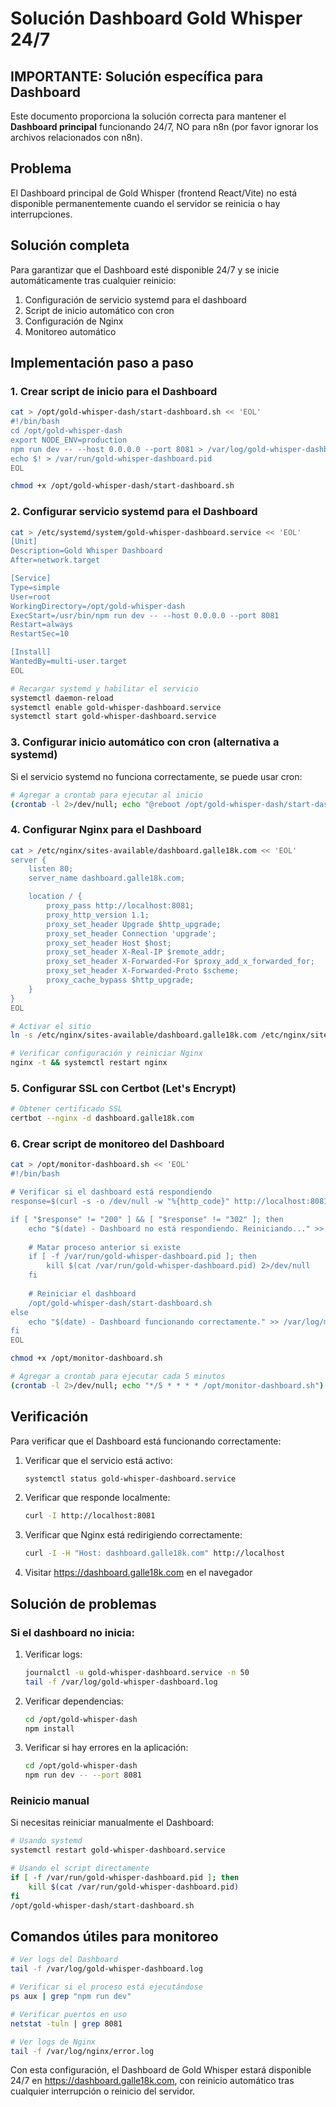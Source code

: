 # Solución Dashboard Gold Whisper 24/7

## IMPORTANTE: Solución específica para Dashboard

Este documento proporciona la solución correcta para mantener el **Dashboard principal** funcionando 24/7, NO para n8n (por favor ignorar los archivos relacionados con n8n).

## Problema

El Dashboard principal de Gold Whisper (frontend React/Vite) no está disponible permanentemente cuando el servidor se reinicia o hay interrupciones.

## Solución completa

Para garantizar que el Dashboard esté disponible 24/7 y se inicie automáticamente tras cualquier reinicio:

1. Configuración de servicio systemd para el dashboard
2. Script de inicio automático con cron
3. Configuración de Nginx
4. Monitoreo automático

## Implementación paso a paso

### 1. Crear script de inicio para el Dashboard

```bash
cat > /opt/gold-whisper-dash/start-dashboard.sh << 'EOL'
#!/bin/bash
cd /opt/gold-whisper-dash
export NODE_ENV=production
npm run dev -- --host 0.0.0.0 --port 8081 > /var/log/gold-whisper-dashboard.log 2>&1 &
echo $! > /var/run/gold-whisper-dashboard.pid
EOL

chmod +x /opt/gold-whisper-dash/start-dashboard.sh
```

### 2. Configurar servicio systemd para el Dashboard

```bash
cat > /etc/systemd/system/gold-whisper-dashboard.service << 'EOL'
[Unit]
Description=Gold Whisper Dashboard
After=network.target

[Service]
Type=simple
User=root
WorkingDirectory=/opt/gold-whisper-dash
ExecStart=/usr/bin/npm run dev -- --host 0.0.0.0 --port 8081
Restart=always
RestartSec=10

[Install]
WantedBy=multi-user.target
EOL

# Recargar systemd y habilitar el servicio
systemctl daemon-reload
systemctl enable gold-whisper-dashboard.service
systemctl start gold-whisper-dashboard.service
```

### 3. Configurar inicio automático con cron (alternativa a systemd)

Si el servicio systemd no funciona correctamente, se puede usar cron:

```bash
# Agregar a crontab para ejecutar al inicio
(crontab -l 2>/dev/null; echo "@reboot /opt/gold-whisper-dash/start-dashboard.sh") | crontab -
```

### 4. Configurar Nginx para el Dashboard

```bash
cat > /etc/nginx/sites-available/dashboard.galle18k.com << 'EOL'
server {
    listen 80;
    server_name dashboard.galle18k.com;

    location / {
        proxy_pass http://localhost:8081;
        proxy_http_version 1.1;
        proxy_set_header Upgrade $http_upgrade;
        proxy_set_header Connection 'upgrade';
        proxy_set_header Host $host;
        proxy_set_header X-Real-IP $remote_addr;
        proxy_set_header X-Forwarded-For $proxy_add_x_forwarded_for;
        proxy_set_header X-Forwarded-Proto $scheme;
        proxy_cache_bypass $http_upgrade;
    }
}
EOL

# Activar el sitio
ln -s /etc/nginx/sites-available/dashboard.galle18k.com /etc/nginx/sites-enabled/

# Verificar configuración y reiniciar Nginx
nginx -t && systemctl restart nginx
```

### 5. Configurar SSL con Certbot (Let's Encrypt)

```bash
# Obtener certificado SSL
certbot --nginx -d dashboard.galle18k.com
```

### 6. Crear script de monitoreo del Dashboard

```bash
cat > /opt/monitor-dashboard.sh << 'EOL'
#!/bin/bash

# Verificar si el dashboard está respondiendo
response=$(curl -s -o /dev/null -w "%{http_code}" http://localhost:8081)

if [ "$response" != "200" ] && [ "$response" != "302" ]; then
    echo "$(date) - Dashboard no está respondiendo. Reiniciando..." >> /var/log/monitor-dashboard.log
    
    # Matar proceso anterior si existe
    if [ -f /var/run/gold-whisper-dashboard.pid ]; then
        kill $(cat /var/run/gold-whisper-dashboard.pid) 2>/dev/null
    fi
    
    # Reiniciar el dashboard
    /opt/gold-whisper-dash/start-dashboard.sh
else
    echo "$(date) - Dashboard funcionando correctamente." >> /var/log/monitor-dashboard.log
fi
EOL

chmod +x /opt/monitor-dashboard.sh

# Agregar a crontab para ejecutar cada 5 minutos
(crontab -l 2>/dev/null; echo "*/5 * * * * /opt/monitor-dashboard.sh") | crontab -
```

## Verificación

Para verificar que el Dashboard está funcionando correctamente:

1. Verificar que el servicio está activo:
   ```bash
   systemctl status gold-whisper-dashboard.service
   ```

2. Verificar que responde localmente:
   ```bash
   curl -I http://localhost:8081
   ```

3. Verificar que Nginx está redirigiendo correctamente:
   ```bash
   curl -I -H "Host: dashboard.galle18k.com" http://localhost
   ```

4. Visitar https://dashboard.galle18k.com en el navegador

## Solución de problemas

### Si el dashboard no inicia:

1. Verificar logs:
   ```bash
   journalctl -u gold-whisper-dashboard.service -n 50
   tail -f /var/log/gold-whisper-dashboard.log
   ```

2. Verificar dependencias:
   ```bash
   cd /opt/gold-whisper-dash
   npm install
   ```

3. Verificar si hay errores en la aplicación:
   ```bash
   cd /opt/gold-whisper-dash
   npm run dev -- --port 8081
   ```

### Reinicio manual

Si necesitas reiniciar manualmente el Dashboard:

```bash
# Usando systemd
systemctl restart gold-whisper-dashboard.service

# Usando el script directamente
if [ -f /var/run/gold-whisper-dashboard.pid ]; then
    kill $(cat /var/run/gold-whisper-dashboard.pid)
fi
/opt/gold-whisper-dash/start-dashboard.sh
```

## Comandos útiles para monitoreo

```bash
# Ver logs del Dashboard
tail -f /var/log/gold-whisper-dashboard.log

# Verificar si el proceso está ejecutándose
ps aux | grep "npm run dev"

# Verificar puertos en uso
netstat -tuln | grep 8081

# Ver logs de Nginx
tail -f /var/log/nginx/error.log
```

Con esta configuración, el Dashboard de Gold Whisper estará disponible 24/7 en https://dashboard.galle18k.com, con reinicio automático tras cualquier interrupción o reinicio del servidor.
